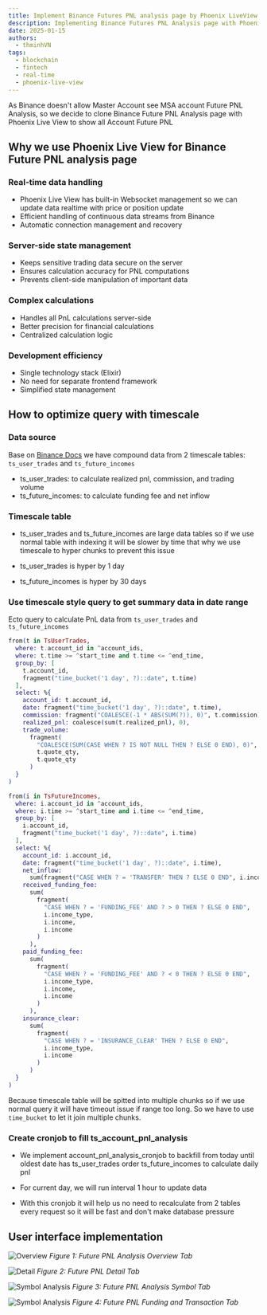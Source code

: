 ```yaml
---
title: Implement Binance Futures PNL analysis page by Phoenix LiveView
description: Implementing Binance Futures PNL Analysis page with Phoenix LiveView to optimize development efficiency. This approach reduces the need for separate frontend and backend resources while enabling faster real-time data updates through WebSocket connections and server-side rendering.
date: 2025-01-15
authors:
  - thminhVN
tags:
  - blockchain
  - fintech
  - real-time
  - phoenix-live-view
---
```


As Binance doesn't allow Master Account see MSA account Future PNL Analysis, so we decide to clone Binance Future PNL Analysis page with Phoenix Live View to show all Account Future PNL

## Why we use Phoenix Live View for Binance Future PNL analysis page

### Real-time data handling

- Phoenix Live View has built-in Websocket management so we can update data realtime with price or position update
- Efficient handling of continuous data streams from Binance
- Automatic connection management and recovery

### Server-side state management

- Keeps sensitive trading data secure on the server
- Ensures calculation accuracy for PNL computations
- Prevents client-side manipulation of important data

### Complex calculations

- Handles all PnL calculations server-side
- Better precision for financial calculations
- Centralized calculation logic

### Development efficiency

- Single technology stack (Elixir)
- No need for separate frontend framework
- Simplified state management

## How to optimize query with timescale

### Data source

Base on [Binance Docs](https://www.binance.com/en/support/faq/how-are-pnl-calculated-on-binance-futures-and-options-pnl-analysis-dbb171c4db1e4626863ec8bc545be46a) we have compound data from 2 timescale tables: `ts_user_trades` and `ts_future_incomes`

- ts_user_trades: to calculate realized pnl, commission, and trading volume
- ts_future_incomes: to calculate funding fee and net inflow

### Timescale table

- ts_user_trades and ts_future_incomes are large data tables so if we use normal table with indexing it will be slower by time that why we use timescale to hyper chunks to prevent this issue

- ts_user_trades is hyper by 1 day
- ts_future_incomes is hyper by 30 days

### Use timescale style query to get summary data in date range

Ecto query to calculate PnL data from `ts_user_trades` and `ts_future_incomes`

```elixir
from(t in TsUserTrades,
  where: t.account_id in ^account_ids,
  where: t.time >= ^start_time and t.time <= ^end_time,
  group_by: [
    t.account_id,
    fragment("time_bucket('1 day', ?)::date", t.time)
  ],
  select: %{
    account_id: t.account_id,
    date: fragment("time_bucket('1 day', ?)::date", t.time),
    commission: fragment("COALESCE(-1 * ABS(SUM(?)), 0)", t.commission),
    realized_pnl: coalesce(sum(t.realized_pnl), 0),
    trade_volume:
      fragment(
        "COALESCE(SUM(CASE WHEN ? IS NOT NULL THEN ? ELSE 0 END), 0)",
        t.quote_qty,
        t.quote_qty
      )
  }
)

from(i in TsFutureIncomes,
  where: i.account_id in ^account_ids,
  where: i.time >= ^start_time and i.time <= ^end_time,
  group_by: [
    i.account_id,
    fragment("time_bucket('1 day', ?)::date", i.time)
  ],
  select: %{
    account_id: i.account_id,
    date: fragment("time_bucket('1 day', ?)::date", i.time),
    net_inflow:
      sum(fragment("CASE WHEN ? = 'TRANSFER' THEN ? ELSE 0 END", i.income_type, i.income)),
    received_funding_fee:
      sum(
        fragment(
          "CASE WHEN ? = 'FUNDING_FEE' AND ? > 0 THEN ? ELSE 0 END",
          i.income_type,
          i.income,
          i.income
        )
      ),
    paid_funding_fee:
      sum(
        fragment(
          "CASE WHEN ? = 'FUNDING_FEE' AND ? < 0 THEN ? ELSE 0 END",
          i.income_type,
          i.income,
          i.income
        )
      ),
    insurance_clear:
      sum(
        fragment(
          "CASE WHEN ? = 'INSURANCE_CLEAR' THEN ? ELSE 0 END",
          i.income_type,
          i.income
        )
      )
  }
)
```

Because timescale table will be spitted into multiple chunks so if we use normal query it will have timeout issue if range too long. So we have to use `time_bucket` to let it join multiple chunks.

### Create cronjob to fill ts_account_pnl_analysis

- We implement account_pnl_analysis_cronjob to backfill from today until oldest date has ts_user_trades order ts_future_incomes to calculate daily pnl

- For current day, we will run interval 1 hour to update data

- With this cronjob it will help us no need to recalculate from 2 tables every request so it will be fast and don't make database pressure

## User interface implementation

![Overview](assets/overview.jpg) _Figure 1: Future PNL Analysis Overview Tab_

![Detail](assets/detail.png) _Figure 2: Future PNL Detail Tab_

![Symbol Analysis](assets/symbol-analysis.png) _Figure 3: Future PNL Analysis Symbol Tab_

![Symbol Analysis](assets/funding-and-transaction.png) _Figure 4: Future PNL Funding and Transaction Tab_
